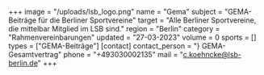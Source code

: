 +++
image = "/uploads/lsb_logo.png"
name = "Gema"
subject = "GEMA-Beiträge für die Berliner Sportvereine"
target = "Alle Berliner Sportvereine, die mittelbar Mitglied im LSB sind."
region = "Berlin"
category = "Rahmenvereinbarungen"
updated = "27-03-2023"
volume = 0
sports = []
types = ["GEMA-Beiträge"]
[contact]
contact_person = "} GEMA-Gesamtvertrag"
phone = "+493030002135"
mail = "c.koehncke@lsb-berlin.de"
+++